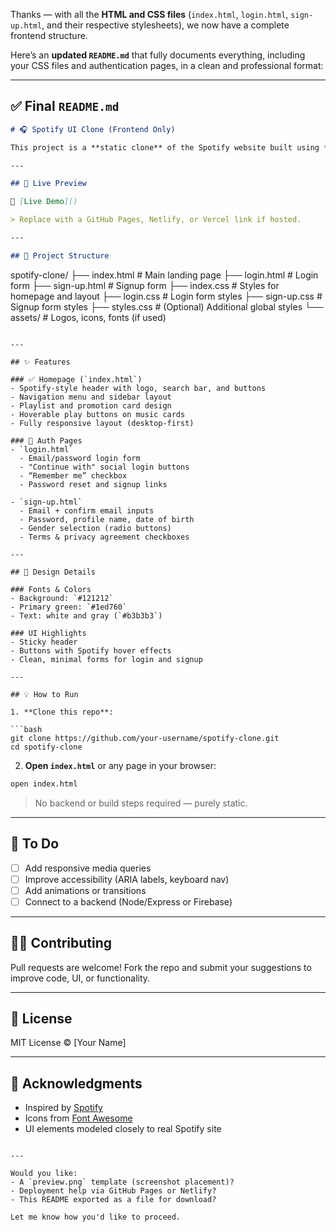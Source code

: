 Thanks — with all the **HTML and CSS files** (`index.html`, `login.html`, `sign-up.html`, and their respective stylesheets), we now have a complete frontend structure.

Here’s an **updated `README.md`** that fully documents everything, including your CSS files and authentication pages, in a clean and professional format:

---

## ✅ Final `README.md`

```markdown
# 🎧 Spotify UI Clone (Frontend Only)

This project is a **static clone** of the Spotify website built using **HTML** and **CSS**. It includes a responsive landing page, login, and sign-up forms — all styled to mimic Spotify's visual identity.

---

## 🚀 Live Preview

🔗 [Live Demo]()

> Replace with a GitHub Pages, Netlify, or Vercel link if hosted.

---

## 📁 Project Structure

```

spotify-clone/
├── index.html         # Main landing page
├── login.html         # Login form
├── sign-up.html       # Signup form
├── index.css          # Styles for homepage and layout
├── login.css          # Login form styles
├── sign-up.css        # Signup form styles
├── styles.css         # (Optional) Additional global styles
└── assets/            # Logos, icons, fonts (if used)

````

---

## ✨ Features

### ✅ Homepage (`index.html`)
- Spotify-style header with logo, search bar, and buttons
- Navigation menu and sidebar layout
- Playlist and promotion card design
- Hoverable play buttons on music cards
- Fully responsive layout (desktop-first)

### 🔐 Auth Pages
- `login.html`
  - Email/password login form
  - "Continue with" social login buttons
  - “Remember me” checkbox
  - Password reset and signup links

- `sign-up.html`
  - Email + confirm email inputs
  - Password, profile name, date of birth
  - Gender selection (radio buttons)
  - Terms & privacy agreement checkboxes

---

## 🎨 Design Details

### Fonts & Colors
- Background: `#121212`
- Primary green: `#1ed760`
- Text: white and gray (`#b3b3b3`)

### UI Highlights
- Sticky header
- Buttons with Spotify hover effects
- Clean, minimal forms for login and signup

---

## 💡 How to Run

1. **Clone this repo**:

```bash
git clone https://github.com/your-username/spotify-clone.git
cd spotify-clone
````

2. **Open `index.html`** or any page in your browser:

```bash
open index.html
```

> No backend or build steps required — purely static.

---

## 📌 To Do

* [ ] Add responsive media queries
* [ ] Improve accessibility (ARIA labels, keyboard nav)
* [ ] Add animations or transitions
* [ ] Connect to a backend (Node/Express or Firebase)

---

## 🙋‍♂️ Contributing

Pull requests are welcome! Fork the repo and submit your suggestions to improve code, UI, or functionality.

---

## 📜 License

MIT License © \[Your Name]

---

## 🙏 Acknowledgments

* Inspired by [Spotify](https://spotify.com)
* Icons from [Font Awesome](https://fontawesome.com)
* UI elements modeled closely to real Spotify site

```

---

Would you like:
- A `preview.png` template (screenshot placement)?
- Deployment help via GitHub Pages or Netlify?
- This README exported as a file for download?

Let me know how you'd like to proceed.
```

